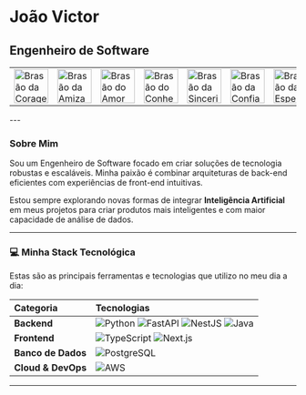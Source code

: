 # João Victor
## Engenheiro de Software

<div align="center">
  <table border="0" cellpadding="0" cellspacing="8"> <tr>
      <td><img src="https://i.imgur.com/KMe0x0G.png" alt="Brasão da Coragem" width="60"></td>
      <td><img src="https://i.imgur.com/m331vUj.png" alt="Brasão da Amizade" width="60"></td>
      <td><img src="https://i.imgur.com/kBg1y3c.png" alt="Brasão do Amor" width="60"></td>
      <td><img src="https://i.imgur.com/Y1A1o4Q.png" alt="Brasão do Conhecimento" width="60"></td>
      <td><img src="https://i.imgur.com/n1d6J0e.png" alt="Brasão da Sinceridade" width="60"></td>
      <td><img src="https://i.imgur.com/4zYgCiF.png" alt="Brasão da Confiança" width="60"></td>
      <td><img src="https://i.imgur.com/vHqLgR1.png" alt="Brasão da Esperança" width="60"></td>
      <td><img src="https://i.imgur.com/BOVfAjp.png" alt="Brasão da Luz" width="60"></td>
    </tr>
  </table>
</div>
---

### Sobre Mim

Sou um Engenheiro de Software focado em criar soluções de tecnologia robustas e escaláveis. Minha paixão é combinar arquiteturas de back-end eficientes com experiências de front-end intuitivas.

Estou sempre explorando novas formas de integrar **Inteligência Artificial** em meus projetos para criar produtos mais inteligentes e com maior capacidade de análise de dados.

---

### 💻 Minha Stack Tecnológica

Estas são as principais ferramentas e tecnologias que utilizo no meu dia a dia:

| Categoria | Tecnologias |
| :--- | :--- |
| **Backend** | ![Python](https://img.shields.io/badge/Python-3776AB?style=for-the-badge&logo=python&logoColor=white) ![FastAPI](https://img.shields.io/badge/FastAPI-009688?style=for-the-badge&logo=fastapi&logoColor=white) ![NestJS](https://img.shields.io/badge/NestJS-E0234E?style=for-the-badge&logo=nestjs&logoColor=white) ![Java](https://img.shields.io/badge/Java-ED8B00?style=for-the-badge&logo=openjdk&logoColor=white) |
| **Frontend** | ![TypeScript](https://img.shields.io/badge/TypeScript-3178C6?style=for-the-badge&logo=typescript&logoColor=white) ![Next.js](https://img.shields.io/badge/Next.js-000000?style=for-the-badge&logo=nextdotjs&logoColor=white) |
| **Banco de Dados** | ![PostgreSQL](https://img.shields.io/badge/PostgreSQL-4169E1?style=for-the-badge&logo=postgresql&logoColor=white) |
| **Cloud & DevOps** | ![AWS](https://img.shields.io/badge/AWS-232F3E?style=for-the-badge&logo=amazon-aws&logoColor=white) |

---
